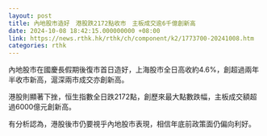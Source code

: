 ```yaml
---
layout: post
title: 內地股市造好　港股跌2172點收市　主板成交逾6千億創新高
date: 2024-10-08 18:42:15.000000000 +08:00
link: https://news.rthk.hk/rthk/ch/component/k2/1773700-20241008.htm
categories: rthk
---
```


內地股市在國慶長假期後復市首日造好，上海股市全日高收約4.6%，創超過兩年半收市新高，滬深兩市成交亦創新高。

港股則顯著下挫，恒生指數全日跌2172點，創歷來最大點數跌幅，主板成交額超過6000億元創新高。

有分析認為，港股後市仍要視乎內地股市表現，相信年底前政策面仍偏向利好。
